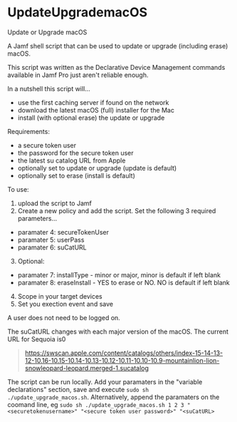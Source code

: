 # UpdateUpgrademacOS
Update or Upgrade macOS

A Jamf shell script that can be used to update or upgrade (including erase) macOS.

This script was written as the Declarative Device Management commands available in Jamf Pro just aren't reliable enough.

In a nutshell this script will...
- use the first caching server if found on the network
- download the latest macOS (full) installer for the Mac
- install (with optional erase) the update or upgrade

Requirements:
- a secure token user
- the password for the secure token user
- the latest su catalog URL from Apple
- optionally set to update or upgrade (update is default)
- optionally set to erase (install is default)

To use:
1) upload the script to Jamf
2) Create a new policy and add the script. Set the following 3 required parameters...
- paramater 4: secureTokenUser
- paramater 5: userPass
- paramater 6: suCatURL

3) Optional:
- paramater 7: installType - minor or major, minor is default if left blank
- paramater 8: eraseInstall - YES to erase or NO. NO is default if left blank

4) Scope in your target devices
5) Set you exection event and save

A user does not need to be logged on.

The suCatURL changes with each major version of the macOS. The current URL for Sequoia is0
>https://swscan.apple.com/content/catalogs/others/index-15-14-13-12-10.16-10.15-10.14-10.13-10.12-10.11-10.10-10.9-mountainlion-lion-snowleopard-leopard.merged-1.sucatalog

The script can be run locally. Add your paramaters in the "variable declarations" section, save and execute `sudo sh ./update_upgrade_macos.sh`. Alternatively, append the paramaters on the coomand line, eg `sudo sh ./update_upgrade_macos.sh 1 2 3 "<securetokenusername>" "<secure token user password>" "<suCatURL>`
